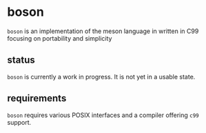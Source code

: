 # boson

`boson` is an implementation of the meson language in written in C99 focusing
on portability and simplicity

## status

`boson` is currently a work in progress. It is not yet in a usable state.

## requirements

`boson` requires various POSIX interfaces and a compiler offering `c99` support.


